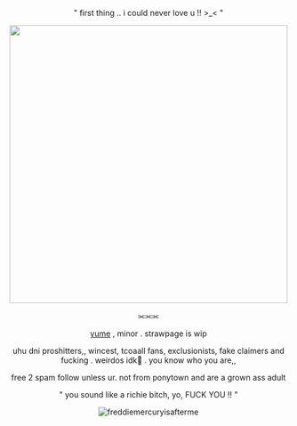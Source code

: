 

<p align="center">" first thing .. i could never love u !! >_< "</p>

 <p align="center">
<img src="https://github.com/user-attachments/assets/01b9d555-4a5d-4954-adb4-6f6d8404b35e"width="500" height="500">
</h4>


<p align="center">⫘⫘⫘</p>

<p align="center"><ins>yume</ins> , minor . strawpage is wip </p> 
<p align="center">uhu dni proshitters,, wincest, tcoaall fans, exclusionists, fake claimers and fucking . weirdos idk🦆 . you know who you are,,</p>
<p align="center">free 2 spam follow unless ur. not from ponytown and are a grown ass adult</p>

<p align="center">" you sound like a richie bitch, yo, FUCK YOU !! "</p>
<p align="center"> <img src="https://komarev.com/ghpvc/?username=freddiemercuryisafterme&label=Profile%20views&color=green&style=flat" alt="freddiemercuryisafterme" /> </p>
